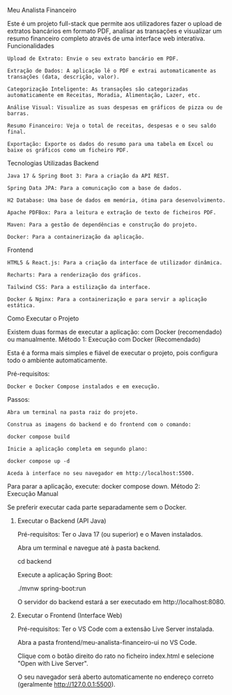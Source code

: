 Meu Analista Financeiro

Este é um projeto full-stack que permite aos utilizadores fazer o upload de extratos bancários em formato PDF, analisar as transações e visualizar um resumo financeiro completo através de uma interface web interativa.
Funcionalidades

    Upload de Extrato: Envie o seu extrato bancário em PDF.

    Extração de Dados: A aplicação lê o PDF e extrai automaticamente as transações (data, descrição, valor).

    Categorização Inteligente: As transações são categorizadas automaticamente em Receitas, Moradia, Alimentação, Lazer, etc.

    Análise Visual: Visualize as suas despesas em gráficos de pizza ou de barras.

    Resumo Financeiro: Veja o total de receitas, despesas e o seu saldo final.

    Exportação: Exporte os dados do resumo para uma tabela em Excel ou baixe os gráficos como um ficheiro PDF.

Tecnologias Utilizadas
Backend

    Java 17 & Spring Boot 3: Para a criação da API REST.

    Spring Data JPA: Para a comunicação com a base de dados.

    H2 Database: Uma base de dados em memória, ótima para desenvolvimento.

    Apache PDFBox: Para a leitura e extração de texto de ficheiros PDF.

    Maven: Para a gestão de dependências e construção do projeto.

    Docker: Para a containerização da aplicação.

Frontend

    HTML5 & React.js: Para a criação da interface de utilizador dinâmica.

    Recharts: Para a renderização dos gráficos.

    Tailwind CSS: Para a estilização da interface.

    Docker & Nginx: Para a containerização e para servir a aplicação estática.

Como Executar o Projeto

Existem duas formas de executar a aplicação: com Docker (recomendado) ou manualmente.
Método 1: Execução com Docker (Recomendado)

Esta é a forma mais simples e fiável de executar o projeto, pois configura todo o ambiente automaticamente.

Pré-requisitos:

    Docker e Docker Compose instalados e em execução.

Passos:

    Abra um terminal na pasta raiz do projeto.

    Construa as imagens do backend e do frontend com o comando:

    docker compose build

    Inicie a aplicação completa em segundo plano:

    docker compose up -d

    Aceda à interface no seu navegador em http://localhost:5500.

Para parar a aplicação, execute: docker compose down.
Método 2: Execução Manual

Se preferir executar cada parte separadamente sem o Docker.

1. Executar o Backend (API Java)

    Pré-requisitos: Ter o Java 17 (ou superior) e o Maven instalados.

    Abra um terminal e navegue até à pasta backend.

    cd backend

    Execute a aplicação Spring Boot:

    ./mvnw spring-boot:run

    O servidor do backend estará a ser executado em http://localhost:8080.

2. Executar o Frontend (Interface Web)

    Pré-requisitos: Ter o VS Code com a extensão Live Server instalada.

    Abra a pasta frontend/meu-analista-financeiro-ui no VS Code.

    Clique com o botão direito do rato no ficheiro index.html e selecione "Open with Live Server".

    O seu navegador será aberto automaticamente no endereço correto (geralmente http://127.0.0.1:5500).
